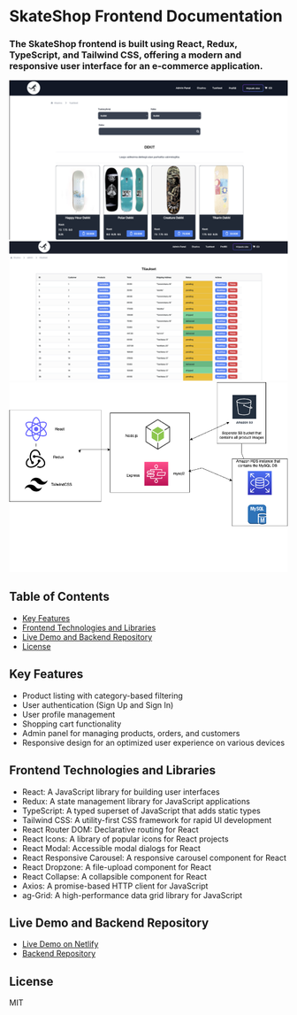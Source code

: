 <!-- # Dekkikeisari Frontend

### Dekkikeisari is a feature-rich full-stack e-commerce application. The frontend is built using React, Redux, TypeScript, and Tailwind CSS, offering a modern and responsive user interface. The application provides product listing, filtering, user authentication, shopping cart functionality, and an admin panel for managing products, customers, and orders.

[Live Demo on Netlify](https://cerulean-marshmallow-946350.netlify.app/)
[Backend Repository](https://github.com/tommimaki/dekkikeisari-Backend)

![products page](src/assets/products.png)
![admin page](src/assets/admin.png)

## Key Features

- Product listing with category-based filtering
- User authentication (Sign Up and Sign In)
- User profile management
- Shopping cart functionality
- Admin panel for managing products, orders, and customers
- Responsive design for an optimized user experience on various devices

## Frontend Technologies and Libraries

- React: A JavaScript library for building user interfaces
- Redux: A state management library for JavaScript applications
- TypeScript: A typed superset of JavaScript that adds static types
- Tailwind CSS: A utility-first CSS framework for rapid UI development
- React Router DOM: Declarative routing for React
- React Icons: A library of popular icons for React projects
- React Modal: Accessible modal dialogs for React
- React Responsive Carousel: A responsive carousel component for React
- React Dropzone: A file-upload component for React
- React Collapse: A collapsible component for React
- Axios: A promise-based HTTP client for JavaScript
- ag-Grid: A high-performance data grid library for JavaScript

![Architecture Diagram](src/assets/archfr.drawio.png)

## License

MIT -->

# SkateShop Frontend Documentation

### The SkateShop frontend is built using React, Redux, TypeScript, and Tailwind CSS, offering a modern and responsive user interface for an e-commerce application.

![products page](src/assets/products.png)
![admin page](src/assets/admin.png)
![Architecture Image](src/assets/archfr.drawio.png)

## Table of Contents

- [Key Features](#key-features)
- [Frontend Technologies and Libraries](#frontend-technologies-and-libraries)
- [Live Demo and Backend Repository](#live-demo-and-backend-repository)
- [License](#license)

## Key Features

- Product listing with category-based filtering
- User authentication (Sign Up and Sign In)
- User profile management
- Shopping cart functionality
- Admin panel for managing products, orders, and customers
- Responsive design for an optimized user experience on various devices

## Frontend Technologies and Libraries

- React: A JavaScript library for building user interfaces
- Redux: A state management library for JavaScript applications
- TypeScript: A typed superset of JavaScript that adds static types
- Tailwind CSS: A utility-first CSS framework for rapid UI development
- React Router DOM: Declarative routing for React
- React Icons: A library of popular icons for React projects
- React Modal: Accessible modal dialogs for React
- React Responsive Carousel: A responsive carousel component for React
- React Dropzone: A file-upload component for React
- React Collapse: A collapsible component for React
- Axios: A promise-based HTTP client for JavaScript
- ag-Grid: A high-performance data grid library for JavaScript

## Live Demo and Backend Repository

- [Live Demo on Netlify](https://cerulean-marshmallow-946350.netlify.app/)
- [Backend Repository](https://github.com/tommimaki/dekkikeisari-Backend)

## License

MIT
